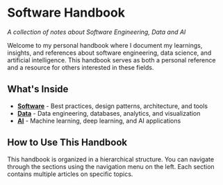 # Software Handbook

*A collection of notes about Software Engineering, Data and AI*

Welcome to my personal handbook where I document my learnings, insights, and references about software engineering, data science, and artificial intelligence. This handbook serves as both a personal reference and a resource for others interested in these fields.

## What's Inside

- **[Software](software/index.md)** - Best practices, design patterns, architecture, and tools
- **[Data](data/index.md)** - Data engineering, databases, analytics, and visualization
- **[AI](ai/index.md)** - Machine learning, deep learning, and AI applications

## How to Use This Handbook

This handbook is organized in a hierarchical structure. You can navigate through the sections using the navigation menu on the left. Each section contains multiple articles on specific topics.